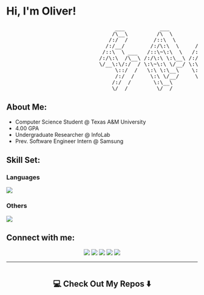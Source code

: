 # Hi, I'm Oliver!

<pre>
                                  ___           ___           ___       ___       ___     
                                 /\__\         /\  \         /\__\     /\__\     /\  \    
                                /:/  /        /::\  \       /:/  /    /:/  /    /::\  \   
                               /:/__/        /:/\:\  \     /:/  /    /:/  /    /:/\:\  \  
                              /::\  \ ___   /::\~\:\  \   /:/  /    /:/  /    /:/  \:\  \ 
                             /:/\:\  /\__\ /:/\:\ \:\__\ /:/__/    /:/__/    /:/__/ \:\__\
                             \/__\:\/:/  / \:\~\:\ \/__/ \:\  \    \:\  \    \:\  \ /:/  /    
                                  \::/  /   \:\ \:\__\    \:\  \    \:\  \    \:\  /:/  / 
                                  /:/  /     \:\ \/__/     \:\  \    \:\  \    \:\/:/  /  
                                 /:/  /       \:\__\        \:\__\    \:\__\    \::/  /   
                                 \/__/         \/__/         \/__/     \/__/     \/__/
</pre>

## About Me:
- Computer Science Student @ Texas A&M University
- 4.00 GPA 
- Undergraduate Researcher @ InfoLab
- Prev. Software Engineer Intern @ Samsung 

## Skill Set:




### Languages
<div align="left">
       <img src="https://skillicons.dev/icons?i=cpp,java,python" /> 
</div>
  
### Others
<div align="left"> <img src="https://skillicons.dev/icons?i=fastapi,django,react,vite,docker,aws,git,kubernetes,pytorch,sklearn"/> </div>




## Connect with me:
<div align="center">
    <a href="https://www.linkedin.com/in/olivergrabner/" target="_blank"><img src="https://img.shields.io/badge/-Oliver%20Grabner-0077B5?style=flat&logo=Linkedin&logoColor=white"/></a>
    <a target="_blank" href="mailto:olivergrabner.cs@gmail.com"><img src="https://img.shields.io/badge/-olivergrabner.cs@gmail.com-D14836?style=flat&logo=Gmail&logoColor=white"/></a>
    <a href="https://leetcode.com/u/OliverGrabner" target="_blank"><img src="https://img.shields.io/badge/-LeetCode%20Profile-FFA116?style=flat&logo=LeetCode&logoColor=white"/></a>
    <a href="https://kfwlaw.netlify.app" target="_blank"><img src="https://img.shields.io/badge/-KFW%20Law%20Project-3B5998?style=flat&logo=Netlify&logoColor=white"/></a>
    <a href="https://olivergrabner.github.io/fakemon-card-simulator/index.html" target="_blank"><img src="https://img.shields.io/badge/-Pokémon%20Card%20Generator-0A0A0A?style=flat&logo=GithubPages&logoColor=white"/></a>
</div>

---


  <img src="https://komarev.com/ghpvc/?username=OliverGrabner&style=for-the-badge&color=orange" alt=""/>
</div>

<h2 align="center">💻 Check Out My Repos ⬇️</h2>
